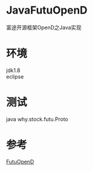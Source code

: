 # JavaFutuOpenD
富途开源框架OpenD之Java实现

# 环境
jdk1.8</br>
eclipse

# 测试
java why.stock.futu.Proto

# 参考
<a href=https://futunnopen.github.io/futu-api-doc/intro/FutuOpenDGuide.html>FutuOpenD</a>
